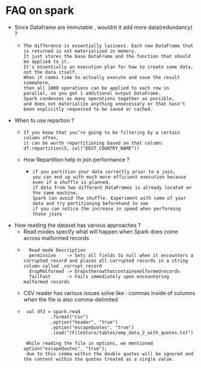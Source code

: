 # FAQ on spark
 * Since Dataframe are immutable , wouldnt it add more data(redundancy) ?
   * ```
     The difference is essentially laziness. Each new DataFrame that is returned is not materialized in memory. 
     It just stores the base DataFrame and the function that should be applied to it. 
     It's essentially an execution plan for how to create some data, not the data itself.
     When it comes time to actually execute and save the result somewhere, 
     then all 1000 operations can be applied to each row in parallel, so you get 1 additional output DataFrame. 
     Spark condenses as many operations together as possible, 
     and does not materialize anything unnecessary or that hasn't been explicitly requested to be saved or cached. 
     ```
 * When to use repartion ?
   * ``` 
     If you know that you’re going to be filtering by a certain column often, 
     it can be worth repartitioning based on that column: 
     df.repartition(5, col("DEST_COUNTRY_NAME"))
     ```
   * How Repartition help in join performance ?
     * ``` 
       if you partition your data correctly prior to a join, 
       you can end up with much more efficient execution because even if a shuffle is planned, 
       if data from two different DataFrames is already located on the same machine, 
       Spark can avoid the shuffle. Experiment with some of your data and try partitioning beforehand to see 
       if you can notice the increase in speed when performing those joins
       ```
 * How reading the dataset has various approaches ?
   * Read modes specify what will happen when Spark does come across malformed records
   * ```
       Read mode Description 
       permissive    -> Sets all fields to null when it encounters a corrupted record and places all corrupted records in a string column called _corrupt_record
       dropMalformed -> Dropstherowthatcontainsmalformedrecords
       failFast      -> Fails immediately upon encountering malformed records
     ```
   * CSV reader has various issues solve like : commas inside of columns when the file is also comma-delimited
   * ```
      val df2 = spark.read
               .format("csv")
               .option("header", "true")
               .option("escapeQuotes", "true")
               .load("/FileStore/tables/emp_data_2_with_quotes.txt")
     
      While reading the file in options, we mentioned option("escapeQuotes", "true"); 
      due to this comma within the double quotes will be ignored and the content within the quotes treated as a single value.
     
     ```
